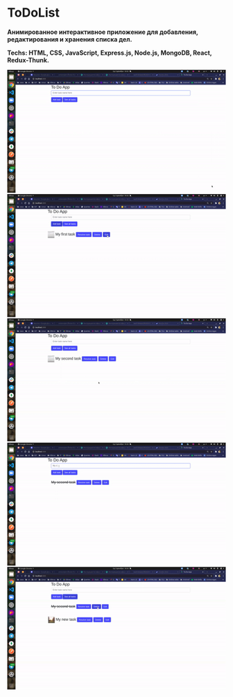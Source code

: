 # ToDoList

<b> Анимированное интерактивное приложение для добавления, редактирования и хранения списка дел.
</b> <br />
  
 <b>
Techs: HTML, CSS, JavaScript, Express.js, Node.js, MongoDB, React, Redux-Thunk.
 </b> <br />
 
 
  </b>
  <p align="center">
  <img src="frontend/public/ToDo_1.gif" width="600" title="Добавление задачи">
  <img src="frontend/public/ToDo_2.gif" width="600" title="Редактирование задачи">
  <img src="frontend/public/ToDo_3.gif" width="600" title="Редактирование задачи">
  <img src="frontend/public/ToDo_4.gif" width="600" title="Запрос задач из базы данных">
  <img src="frontend/public/ToDo_5.gif" width="600" title="Удаление задачи">
  </p>

<b>
